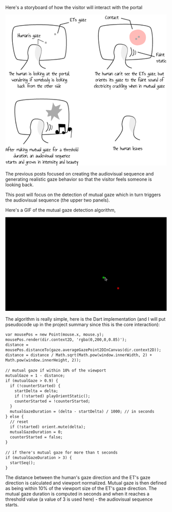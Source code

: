 Here's a storyboard of how the visitor will interact with the portal

![How the visitor will interact with the portal](../project_images/storyboard.png?raw=true "How the visitor will interact with the portal")

The previous posts focused on  creating the audiovisual sequence and generating realistic gaze behavior so that the visitor feels someone is looking back. 

This post will focus on the detection of mutual gaze which in turn triggers the audiovisual sequence (the upper two panels).

Here's a GIF of the mutual gaze detection algorithm,

![Mutual gaze detection algorithm](../project_images/interaction.gif?raw=true "Mutual gaze detection algorithm")

The algorithm is really simple, here is the Dart implementation (and I will put pseudocode up in the project summary since this is the core interaction):

```
var mousePos = new Point(mouse.x, mouse.y);
mousePos.render(dir.context2D, 'rgba(0,200,0,0.85)');
distance = mousePos.distanceTo(gaze.averageGazePoint2DInCanvas(dir.context2D));
distance = distance / Math.sqrt(Math.pow(window.innerWidth, 2) + Math.pow(window.innerHeight, 2));

// mutual gaze if within 10% of the viewport
mutualGaze = 1 - distance;
if (mutualGaze > 0.9) {
  if (!counterStarted) {
    startDelta = delta;
    if (!started) playOrientStatic();
    counterStarted = !counterStarted;
  }
  mutualGazeDuration = (delta - startDelta) / 1000; // in seconds
} else {
  // reset
  if (!started) orient.mute(delta);
  mutualGazeDuration = 0;
  counterStarted = false;
}

// if there's mutual gaze for more than t seconds
if (mutualGazeDuration > 3) {
  startSeq();
}
```

The distance between the human's gaze direction and the ET's gaze direction is calculated and viewport normalized. Mutual gaze is then defined as being within 10% of the viewport size of the ET's gaze direction. The mutual gaze duration is computed in seconds and when it reaches a threshold value (a value of 3 is used here) - the audiovisual sequence starts.